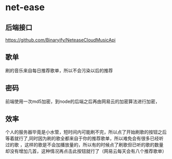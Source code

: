 # net-ease

>
## 后端接口
https://github.com/Binaryify/NeteaseCloudMusicApi
## 歌单
刷的音乐来自每日推荐歌单，所以不会污染以后的推荐
## 密码
前端使用一次md5加密，到node的后端之后再由网易云的加密算法进行加密，
## 效率
个人的服务器毕竟是小水管，短时间内可能刷不完，所以点了开始刷歌的按钮之后等着就行了,同时因为刷的歌全都来自于你的推荐歌单，所以难免会有很多已经听过的歌
，这样的歌是不会加播放量的，所以有的时候点了刷歌但已听的歌的数量却没有增加几首，这种情况再点击此按钮就行了（网易云每天会有八个推荐歌单）
